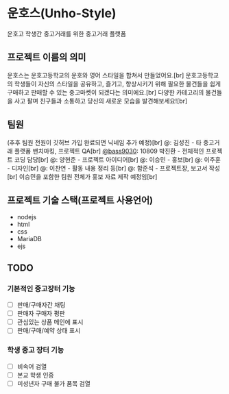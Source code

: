 # 운호스(Unho-Style)
운호고 학생간 중고거래를 위한 중고거래 플랫폼

## 프로젝트 이름의 의미
운호스는 운호고등학교의 운호와 영어 스타일을 합쳐서 만들었어요.[br]
운호고등학교의 학생들이 자신의 스타일을 공유하고, 즐기고, 향상시키기 위해 필요한 물건들을 쉽게 구매하고 판매할 수 있는 중고마켓이 되겠다는 의미에요.[br]
다양한 카테고리의 물건들을 사고 팔며 친구들과 소통하고 당신의 새로운 모습을 발견해보세요![br]

## 팀원
(추후 팀원 전원이 깃허브 가입 완료되면 닉네임 추가 예정)[br]
@: 김성진 - 타 중고거래 플랫폼 밴치마킹, 프로젝트 QA[br]
[@bass9030](https://github.com/bass9030): 10809 박진환 - 전체적인 프로젝트 코딩 담당[br]
@: 양현준 - 프로젝트 아이디어[br]
@: 이승민 - 홍보[br]
@: 이주훈 - 디자인[br]
@: 이찬연 - 활동 내용 정리 등[br]
@: 함준석 - 프로젝트장, 보고서 작성[br]
이승민을 포함한 팀원 전체가 홍보 자료 제작 예정임[br]

## 프로젝트 기술 스택(프로젝트 사용언어)
* nodejs
* html
* css
* MariaDB
* ejs

## TODO
### 기본적인 중고장터 기능
* [ ] 판매/구매자간 채팅
* [ ] 판매자 구매자 평판
* [ ] 관심있는 상품 메인에 표시
* [ ] 판매/구매/예약 상태 표시

### 학생 중고 장터 기능
* [ ] 비속어 검열
* [ ] 본교 학생 인증
* [ ] 미성년자 구매 불가 품목 검열